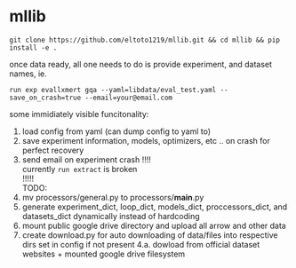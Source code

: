 # mllib
```
git clone https://github.com/eltoto1219/mllib.git && cd mllib && pip install -e .
```
once data ready, all one needs to do is provide experiment, and dataset names, ie.
```
run exp evallxmert gqa --yaml=libdata/eval_test.yaml --save_on_crash=true --email=your@email.com
```
some immidiately visible funcitonality:
1. load config from yaml (can dump config to yaml to) 
2. save experiment information, models, optimizers, etc .. on crash for perfect recovery
3. send email on experiment crash
!!!! <br />
currently `run extract` is broken <br />
!!!!!<br />
TODO:<br />
1. mv processors/general.py to processors/__main__.py
2. generate experiment_dict, loop_dict, models_dict, proccessors_dict, and datasets_dict dynamically instead of hardcoding
3. mount public google drive directory and upload all arrow and other data
4. create download.py for auto downloading of data/files into respective dirs set in config if not present
4.a. dowload from official dataset websites + mounted google drive filesystem
